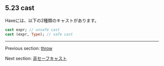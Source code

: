## 5.23 cast

Haxeには、以下の2種類のキャストがあります。

```haxe
cast expr; // unsafe cast
cast (expr, Type); // safe cast
```

---

Previous section: [throw](expression-throw.md)

Next section: [非セーフキャスト](expression-cast-unsafe.md)